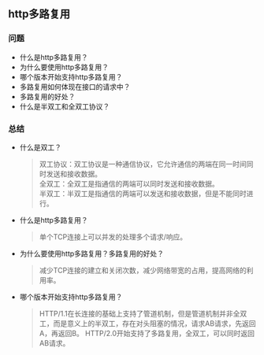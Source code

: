 ## http多路复用
### 问题
- 什么是http多路复用？
- 为什么要使用http多路复用？
- 哪个版本开始支持http多路复用？
- 多路复用如何体现在接口的请求中？
- 多路复用的好处？
- 什么是半双工和全双工协议？

### 总结
- 什么是双工？
  > 双工协议：双工协议是一种通信协议，它允许通信的两端在同一时间同时发送和接收数据。    
  > 全双工：全双工是指通信的两端可以同时发送和接收数据。    
  > 半双工：半双工是指通信的两端可以发送和接收数据，但是不能同时进行。    

- 什么是http多路复用？
  > 单个TCP连接上可以并发的处理多个请求/响应。

- 为什么要使用http多路复用？多路复用的好处？
  > 减少TCP连接的建立和关闭次数，减少网络带宽的占用，提高网络的利用率。    

- 哪个版本开始支持http多路复用？
  > HTTP/1.1在长连接的基础上支持了管道机制，但是管道机制并非全双工，而是意义上的半双工，存在对头阻塞的情况，请求AB请求，先返回A，再返回B。
  > HTTP/2.0开始支持了多路复用，全双工，可以同时返回AB请求。